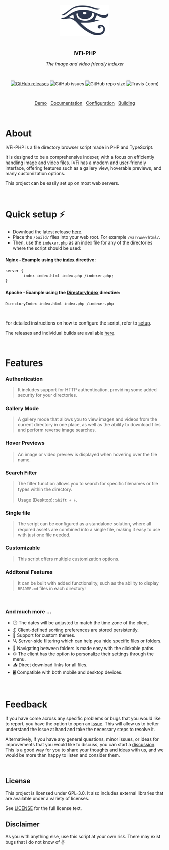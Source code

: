 <br/>
<div align="center">
	<img height="100" src="./logo.svg">
	<br/><br/>
	<h3 align="center">IVFi-PHP</h3>
	<p align="center"><i>The image and video friendly indexer</i></p>
</div>

<br/>

<p align="center">
<a href="https://github.com/sixem/ivfi-php/releases"><img alt="GitHub releases" src="https://img.shields.io/github/v/release/sixem/ivfi-php?color=2f394f&style=flat-square"></a> <img alt="GitHub issues" src="https://img.shields.io/github/issues/sixem/ivfi-php?color=5a8f4e&style=flat-square"> <img alt="GitHub repo size" src="https://img.shields.io/github/repo-size/sixem/ivfi-php?color=4b8b72&style=flat-square"> 
<img alt="Travis (.com)" src="https://img.shields.io/travis/com/sixem/ivfi-php?style=flat-square">
</p>

<br/>

<p align="center">
	<a href="https://five.sh/demo/indexer/">Demo</a>&nbsp;&nbsp;
	<a href="https://ivfi.io/docs/php/#/README">Documentation</a>&nbsp;&nbsp;
	<a href="https://ivfi.io/docs/php/#/config">Configuration</a>&nbsp;&nbsp;
	<a href="https://ivfi.io/docs/php/#/building">Building</a>
</p>

<br/>

# About

IVFi-PHP is a file directory browser script made in PHP and TypeScript.

It is designed to be a comprehensive indexer, with a focus on efficiently handling image and video files. IVFi has a modern and user-friendly interface, offering features such as a gallery view, hoverable previews, and many customization options.

This project can be easily set up on most web servers.

<br/>

# Quick setup :zap:

* Download the latest release [here](https://github.com/sixem/ivfi-php/releases).
* Place the `/build/` files into your web root. For example `/var/www/html/`.
* Then, use the `indexer.php` as an index file for any of the directories where the script should be used:

#### Nginx - Example using the [index](https://nginx.org/en/docs/http/ngx_http_index_module.html#index) directive:
```
server {
        index index.html index.php /indexer.php;
}
```

#### Apache - Example using the [DirectoryIndex](https://httpd.apache.org/docs/2.4/mod/mod_dir.html#directoryindex) directive:
```
DirectoryIndex index.html index.php /indexer.php
```

<br/>

For detailed instructions on how to configure the script, refer to [setup](https://ivfi.io/docs/php/#/setup).

The releases and individual builds are available [here](https://ivfi.io/releases/php/).

<br/>

# Features

### **Authentication**
> It includes support for HTTP authentication, providing some added security for your directories.
### **Gallery Mode**
> A gallery mode that allows you to view images and videos from the current directory in one place, as well as the ability to download files and perform reverse image searches.
### **Hover Previews**
> An image or video preview is displayed when hovering over the file name.
### **Search Filter**
> The filter function allows you to search for specific filenames or file types within the directory.<br/><br/>Usage (Desktop): `Shift + F`.
### **Single file**
> The script can be configured as a standalone solution, where all required assets are combined into a single file, making it easy to use with just one file needed.
### **Customizable**
> This script offers multiple customization options.
### **Additonal Features**
> It can be built with added functionality, such as the ability to display `README.md` files in each directory!

<br/>

### **And much more ...**
+ :clock12: The dates will be adjusted to match the time zone of the client.
+ :arrow_up_down: Client-defined sorting preferences are stored persistently.
+ :art: Support for custom themes.
+ :mag: Server-side filtering which can help you hide specific files or folders.
+ :link: Navigating between folders is made easy with the clickable paths.
+ :gear: The client has the option to personalize their settings through the menu.
+ :inbox_tray: Direct download links for all files.
+ :desktop_computer: Compatible with both mobile and desktop devices.

<br/>

# Feedback

If you have come across any specific problems or bugs that you would like to report, you have the option to open an [issue](https://github.com/sixem/ivfi-php/issues). This will allow us to better understand the issue at hand and take the necessary steps to resolve it.

Alternatively, if you have any general questions, minor issues, or ideas for improvements that you would like to discuss, you can start a [discussion](https://github.com/sixem/ivfi-php/discussions). This is a good way for you to share your thoughts and ideas with us, and we would be more than happy to listen and consider them.

<br/>

## License
This project is licensed under GPL-3.0. It also includes external libraries that are available under a variety of licenses.

See [LICENSE](LICENSE) for the full license text.

## Disclaimer
As you with anything else, use this script at your own risk. There may exist bugs that i do not know of :v: